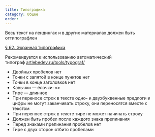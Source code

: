```yaml
---
title: Типографика
category: Общее
order: 
---
```


Весь текст на лендингах и в других материалах должен быть оттипографлен

[§ 62. Экранная типографика](https://www.artlebedev.ru/kovodstvo/sections/62/)

Рекомендуется к использованию автоматический типограф [artlebedev.ru/tools/typograf/](http://artlebedev.ru/tools/typograf/)

* Двойных пробелов нет
* Точки с запятой в конце пунктов нет
* Точки в конце заголовков нет
* Кавычки — ёлочки: «»
* Тире — длинное
* При переносе строк в тексте одно- и двухбуквенные предлоги и цифры не могут заканчивать строку, они переносятся вместе с текстом
* При переносе строк в тексте тире не может начинать строку
* Должен быть пробел после каждого знака препинания
* Перед знаками препинания пробелов нет
* Тире с двух сторон отбито пробелами